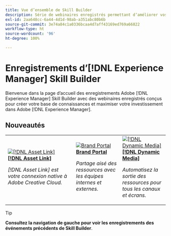 ```yaml
---
title: Vue d’ensemble de Skill Builder
description: Série de webinaires enregistrés permettant dʼaméliorer vos connaissances et dʼoptimiser votre utilisation dʼAdobe Experience Manager.
exl-id: 2aa648cc-6a44-4d1d-98ab-a351abc80b6b
source-git-commit: 3e74a84c1a0336bcaa4d7aff43169ed769a66822
workflow-type: ht
source-wordcount: '96'
ht-degree: 100%

---
```


# Enregistrements d’[!DNL Experience Manager] Skill Builder

Bienvenue dans la page d’accueil des enregistrements Adobe [!DNL Experience Manager] Skill Builder avec des webinaires enregistrés conçus pour créer votre base de connaissances et maximiser votre investissement dans Adobe [!DNL Experience Manager].

## Nouveautés

<table>
<tr>
  <td>
    <a href="https://experienceleague.adobe.com/fr/docs/experience-manager-skill-builder/skill-builder/2020/asset-link">
      <img alt="[!DNL Asset Link]" src="assets/332127.jpeg" />
    </a>
    <div>
      <a href="https://experienceleague.adobe.com/fr/docs/experience-manager-skill-builder/skill-builder/2020/asset-link">
    <strong>[!DNL Asset Link]</strong>
    </a>
    </div>
    <p>
    <em>[!DNL Asset Link] est votre connexion native à Adobe Creative Cloud.</em>
    <p>
  </td>
  <td>
    <a href="https://experienceleague.adobe.com/fr/docs/experience-manager-skill-builder/skill-builder/2020/brand-portal">
    <img alt="Brand Portal" src="assets/332133.jpeg" />
    </a>
    <div>
    <a href="https://experienceleague.adobe.com/fr/docs/experience-manager-skill-builder/skill-builder/2020/brand-portal">
<strong>Brand Portal</strong>
</a>
    </div>
    <p>
    <em>Partage aisé des ressources avec les équipes internes et externes.</em>
    </p>
  </td>
  <td>
    <a href="https://experienceleague.adobe.com/fr/docs/experience-manager-skill-builder/skill-builder/2020/dynamic-media">
      <img alt="[!DNL Dynamic Media]" src="assets/332132.jpeg" />
    </a>
     <div>
      <a href="https://experienceleague.adobe.com/fr/docs/experience-manager-skill-builder/skill-builder/2020/dynamic-media">
        <strong>[!DNL Dynamic Media]</strong>
      </a>
    </div>
    <p>
    <em>Automatisez la sortie des ressources pour tous les canaux et écrans.</em>
    <p>
  </td>
</tr>
</table>

>[!TIP]
>
>**Consultez la navigation de gauche pour voir les enregistrements des événements précédents de Skill Builder**.
